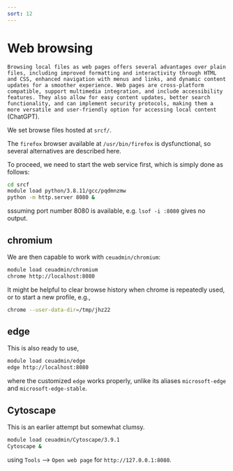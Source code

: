 ```yaml
---
sort: 12
---
```


# Web browsing

`Browsing local files as web pages offers several advantages over plain files, including improved formatting and interactivity through HTML and CSS, enhanced navigation with menus and links, and dynamic content updates for a smoother experience. Web pages are cross-platform compatible, support multimedia integration, and include accessibility features. They also allow for easy content updates, better search functionality, and can implement security protocols, making them a more versatile and user-friendly option for accessing local content` (ChatGPT).

We set browse files hosted at `srcf/`.

The `firefox` browser available at `/usr/bin/firefox` is dysfunctional, so several alternatives are described here.

To proceed, we need to start the web service first, which is simply done as follows:

```bash
cd srcf
module load python/3.8.11/gcc/pqdmnzmw
python -m http.server 8080 &
```

sssuming port number 8080 is available, e.g. `lsof -i :8080` gives no output.

## chromium

We are then capable to work with `ceuadmin/chromium`:

```bash
module load ceuadmin/chromium
chrome http://localhost:8080
```

It might be helpful to clear browse history when chrome is repeatedly used, or to start a new profile, e.g.,

```bash
chrome --user-data-dir=/tmp/jhz22
```

## edge

This is also ready to use,

```bash
module load ceuadmin/edge
edge http://localhost:8080
```

where the customized `edge` works properly, unlike its aliases `microsoft-edge` and `microsoft-edge-stable`.

## Cytoscape

This is an earlier attempt but somewhat clumsy.

```bash
module load ceuadmin/Cytoscape/3.9.1
Cytoscape &
```

using `Tools` --> `Open web page` for `http://127.0.0.1:8080`.
